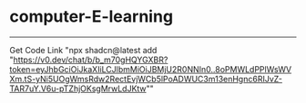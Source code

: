 # computer-E-learning
_________________________________________________________________________
Get Code Link "npx shadcn@latest add "https://v0.dev/chat/b/b_m70gHQYGXBR?token=eyJhbGciOiJkaXIiLCJlbmMiOiJBMjU2R0NNIn0..8oPMWLdPPlWsWVXm.tS-yNi5UOgWmsRdw2RectEvjWCb5lPoADWUC3m13enHgnc6RIJvZ-TAR7uY.V6u-pTZhjOKsgMrwLdJKtw""
